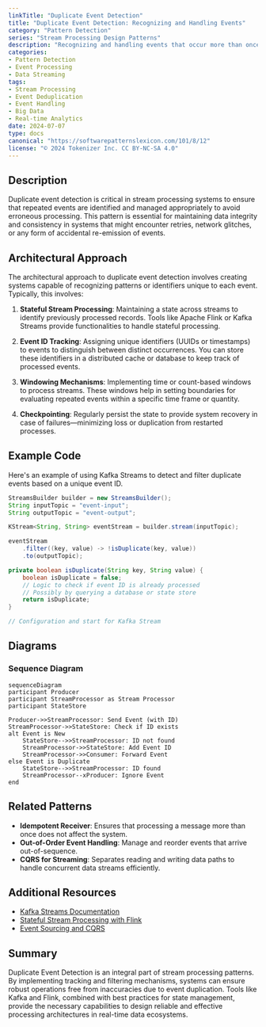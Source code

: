```yaml
---
linkTitle: "Duplicate Event Detection"
title: "Duplicate Event Detection: Recognizing and Handling Events"
category: "Pattern Detection"
series: "Stream Processing Design Patterns"
description: "Recognizing and handling events that occur more than once, potentially due to retries or errors."
categories:
- Pattern Detection
- Event Processing
- Data Streaming
tags:
- Stream Processing
- Event Deduplication
- Event Handling
- Big Data
- Real-time Analytics
date: 2024-07-07
type: docs
canonical: "https://softwarepatternslexicon.com/101/8/12"
license: "© 2024 Tokenizer Inc. CC BY-NC-SA 4.0"
---
```



## Description
Duplicate event detection is critical in stream processing systems to ensure that repeated events are identified and managed appropriately to avoid erroneous processing. This pattern is essential for maintaining data integrity and consistency in systems that might encounter retries, network glitches, or any form of accidental re-emission of events.

## Architectural Approach
The architectural approach to duplicate event detection involves creating systems capable of recognizing patterns or identifiers unique to each event. Typically, this involves:

1. **Stateful Stream Processing**: Maintaining a state across streams to identify previously processed records. Tools like Apache Flink or Kafka Streams provide functionalities to handle stateful processing.

2. **Event ID Tracking**: Assigning unique identifiers (UUIDs or timestamps) to events to distinguish between distinct occurrences. You can store these identifiers in a distributed cache or database to keep track of processed events.

3. **Windowing Mechanisms**: Implementing time or count-based windows to process streams. These windows help in setting boundaries for evaluating repeated events within a specific time frame or quantity.

4. **Checkpointing**: Regularly persist the state to provide system recovery in case of failures—minimizing loss or duplication from restarted processes.

## Example Code
Here's an example of using Kafka Streams to detect and filter duplicate events based on a unique event ID.

```java
StreamsBuilder builder = new StreamsBuilder();
String inputTopic = "event-input";
String outputTopic = "event-output";

KStream<String, String> eventStream = builder.stream(inputTopic);

eventStream
    .filter((key, value) -> !isDuplicate(key, value))
    .to(outputTopic);

private boolean isDuplicate(String key, String value) {
    boolean isDuplicate = false;
    // Logic to check if event ID is already processed
    // Possibly by querying a database or state store
    return isDuplicate;
}

// Configuration and start for Kafka Stream
```

## Diagrams

### Sequence Diagram

```mermaid
sequenceDiagram
participant Producer
participant StreamProcessor as Stream Processor
participant StateStore

Producer->>StreamProcessor: Send Event (with ID)
StreamProcessor->>StateStore: Check if ID exists
alt Event is New
    StateStore-->>StreamProcessor: ID not found
    StreamProcessor->>StateStore: Add Event ID
    StreamProcessor->>Consumer: Forward Event
else Event is Duplicate
    StateStore-->>StreamProcessor: ID found
    StreamProcessor--xProducer: Ignore Event
end
```

## Related Patterns

- **Idempotent Receiver**: Ensures that processing a message more than once does not affect the system.
- **Out-of-Order Event Handling**: Manage and reorder events that arrive out-of-sequence.
- **CQRS for Streaming**: Separates reading and writing data paths to handle concurrent data streams efficiently.

## Additional Resources

- [Kafka Streams Documentation](https://kafka.apache.org/documentation/streams/)
- [Stateful Stream Processing with Flink](https://ci.apache.org/projects/flink/flink-docs-stable/dev/stream/state/state.html)
- [Event Sourcing and CQRS](https://martinfowler.com/eaaDev/EventSourcing.html)

## Summary
Duplicate Event Detection is an integral part of stream processing patterns. By implementing tracking and filtering mechanisms, systems can ensure robust operations free from inaccuracies due to event duplication. Tools like Kafka and Flink, combined with best practices for state management, provide the necessary capabilities to design reliable and effective processing architectures in real-time data ecosystems.
